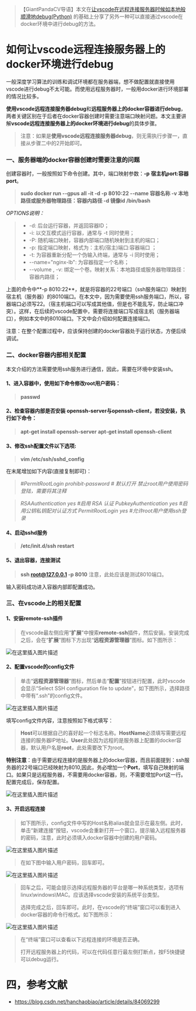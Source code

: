 > 【GiantPandaCV导语】本文在[让vscode在远程连接服务器时候如本地般顺滑地debug(Python)](https://mp.weixin.qq.com/s/kHhL-K-El8PimVQn3YndBw) 的基础上分享了另外一种可以直接通过vscode在docker环境中进行debug的方法。


# 如何让vscode远程连接服务器上的docker环境进行debug

一般深度学习算法的训练和调试环境都在服务器端，想不做配置就直接使用vscode进行debug不太可能。而使用远程服务器时，一般用docker进行环境部署的情况比较多。

**使用vscode远程连接服务器debug**和**远程服务器上的docker容器进行debug**，两者关键区别在于后者在docker容器创建时需要注意端口映射问题。本文主要讲解**vscode远程连接服务器上的docker环境进行debug**的具体步骤。

> 注意：如果是**使用vscode远程连接服务器debug**，则无需执行步骤一，直接从步骤二中的2开始即可。

### 一、服务器端的docker容器创建时需要注意的问题

创建容器时，一般按照如下命令创建。其中，端口映射参数：**-p** **宿主机port:容器port**。

> **sudo docker run --gpus all  -it  -d -p 8010:22 --name 容器名称   -v 本地路径或服务器物理路径：容器内路径  -d 镜像id   /bin/bash**

*OPTIONS说明：*

> - -d: 后台运行容器，并返回容器ID；
> - -i: 以交互模式运行容器，通常与 -t 同时使用；
> - -P: 随机端口映射，容器内部端口随机映射到主机的端口；
> - -p: 指定端口映射，格式为：主机(宿主)端口:容器端口 ；
> - -t: 为容器重新分配一个伪输入终端，通常与 -i 同时使用；
> - --name="nginx-lb": 为容器指定一个名称；
> - --volume , -v:	 绑定一个卷。映射关系：本地路径或服务器物理路径：容器内路径；

上面的命令中**-p 8010:22**，就是将容器的22号端口（ssh服务端口）映射到宿主机（服务器）的8010端口。在本文中，因为需要使用ssh服务端口，所以，容器端口必须写22。（宿主机端口可以写成其他值，但是也不能乱写，防止端口冲突）。这样，在后续的vscode配置中，需要将连接端口写成宿主机（服务器端口），例如本文中的8010端口。下文中会介绍如何配置连接端口。

注意：在整个配置过程中，应该保持创建的docker容器处于运行状态，方便后续调试。

### 二、docker容器内部相关配置

本文介绍的方法需要使用ssh服务进行通信，因此，需要在环境中安装ssh。

#### 1、进入容器中，使用如下命令修改root用户密码：

> **passwd**

#### 2、检查容器内部是否安装 openssh-server与openssh-client，若没安装，执行如下命令：

> **apt-get install openssh-server**
> **apt-get install openssh-client**

#### 3、修改ssh配置文件以下选项:

> **vim /etc/ssh/sshd_config**

在末尾增加如下内容(直接复制即可)：

> *#PermitRootLogin prohibit-password # 默认打开 禁止root用户使用密码登陆，需要将其注释*

> *RSAAuthentication yes           #启用 RSA 认证*
> *PubkeyAuthentication yes    #启用公钥私钥配对认证方式*
> *PermitRootLogin yes             #允许root用户使用ssh登录*

#### 4、启动sshd服务

> **/etc/init.d/ssh restart**

####  5、退出容器，连接测试

> **ssh root@127.0.0.1 -p 8010**     注意，此处应该是测试8010端口。

输入密码成功进入容器内部即配置成功。

### 三、在vscode上的相关配置

#### 1、安装**remote-ssh**插件

> 在vscode最左侧应用“**扩展**”中搜索**remote-ssh**插件，然后安装。安装完成之后，会在“**扩展**”图标下方出现“**远程资源管理器**”图标。如下图所示：

![在这里插入图片描述](https://img-blog.csdnimg.cn/20210708221043321.png?x-oss-process=image/watermark,type_ZmFuZ3poZW5naGVpdGk,shadow_10,text_aHR0cHM6Ly9ibG9nLmNzZG4ubmV0L2p1c3Rfc29ydA==,size_16,color_FFFFFF,t_70)


#### 2、配置vscode的**config**文件

> 单击“**远程资源管理器**”图标，然后单击“**配置**”按钮进行配置，此时vscode会显示“Select SSH configuration file to update”，如下图所示，选择路径中带有“.ssh”的config文件。

![在这里插入图片描述](https://img-blog.csdnimg.cn/20210708221056888.png?x-oss-process=image/watermark,type_ZmFuZ3poZW5naGVpdGk,shadow_10,text_aHR0cHM6Ly9ibG9nLmNzZG4ubmV0L2p1c3Rfc29ydA==,size_16,color_FFFFFF,t_70)


填写config文件内容，注意按照如下格式填写：

> **Host**可以根据自己的喜好起一个标志名称。**HostName**必须填写需要远程连接的服务器IP地址。**User**此处因为远程的是服务器上配置的docker容器，默认用户名是**root**，此处需要改下为root。

**特别注意**：由于需要远程连接的是服务器上的docker容器，而且前面提到：ssh服务器的22号端口已经映射为8010,因此，务必增加一个**Port**，填写自己映射的端口。如果只是远程服务器，不需要用docker容器，则，不需要增加Port这一行。配置完成后，保存配置。

![在这里插入图片描述](https://img-blog.csdnimg.cn/20210708221116536.png?x-oss-process=image/watermark,type_ZmFuZ3poZW5naGVpdGk,shadow_10,text_aHR0cHM6Ly9ibG9nLmNzZG4ubmV0L2p1c3Rfc29ydA==,size_16,color_FFFFFF,t_70)


#### 3、开启远程连接

> 如下图所示，config文件中写的Host名称alias就会显示在最左侧。此时，单击“新建连接”按钮，vscode会重新打开一个窗口，提示输入远程服务器的密码，注意，此时必须填入docker容器中创建的用户密码。

![在这里插入图片描述](https://img-blog.csdnimg.cn/20210708221128605.png?x-oss-process=image/watermark,type_ZmFuZ3poZW5naGVpdGk,shadow_10,text_aHR0cHM6Ly9ibG9nLmNzZG4ubmV0L2p1c3Rfc29ydA==,size_16,color_FFFFFF,t_70)


> 在如下图中输入用户密码，回车即可。

![在这里插入图片描述](https://img-blog.csdnimg.cn/20210708221138653.png?x-oss-process=image/watermark,type_ZmFuZ3poZW5naGVpdGk,shadow_10,text_aHR0cHM6Ly9ibG9nLmNzZG4ubmV0L2p1c3Rfc29ydA==,size_16,color_FFFFFF,t_70)


> 回车之后，可能会提示选择远程服务器的平台是哪一种系统类型，选项有linux\windows\MAC。应该选择vscode安装的系统平台类型。
>
> 选择完成之后，回车即可。此时，在vscode的“终端”窗口可以看到进入docker容器的命令行格式。如下图所示：

![在这里插入图片描述](https://img-blog.csdnimg.cn/20210708221152337.png?x-oss-process=image/watermark,type_ZmFuZ3poZW5naGVpdGk,shadow_10,text_aHR0cHM6Ly9ibG9nLmNzZG4ubmV0L2p1c3Rfc29ydA==,size_16,color_FFFFFF,t_70)


> 在“终端”窗口可以查看以下远程连接的环境是否正确。
>
> 打开远程服务器上的代码，可以在代码任意行最左侧打断点，按F5快捷键可以debug运行。



# 四，参考文献

- https://blog.csdn.net/hanchaobiao/article/details/84069299